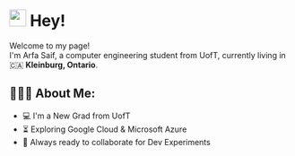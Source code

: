 <h1><img src="https://emojis.slackmojis.com/emojis/images/1500425901/2646/allo-happy.gif?1500425901" width="30"> Hey!</h1>


<p>Welcome to my page! </br> I'm Arfa Saif, a computer engineering student from UofT, currently living in 🇨🇦 <b> Kleinburg, Ontario</b>. </p>

<h2 align="left">👩🏼‍💻 About Me: </h2>

- :computer: I'm a New Grad from UofT
- :hourglass_flowing_sand:  Exploring Google Cloud & Microsoft Azure
- :rocket: Always ready to collaborate for Dev Experiments

<!---
ArfaSaif/ArfaSaif is a ✨ special ✨ repository because its `README.md` (this file) appears on your GitHub profile.
You can click the Preview link to take a look at your changes.
--->
